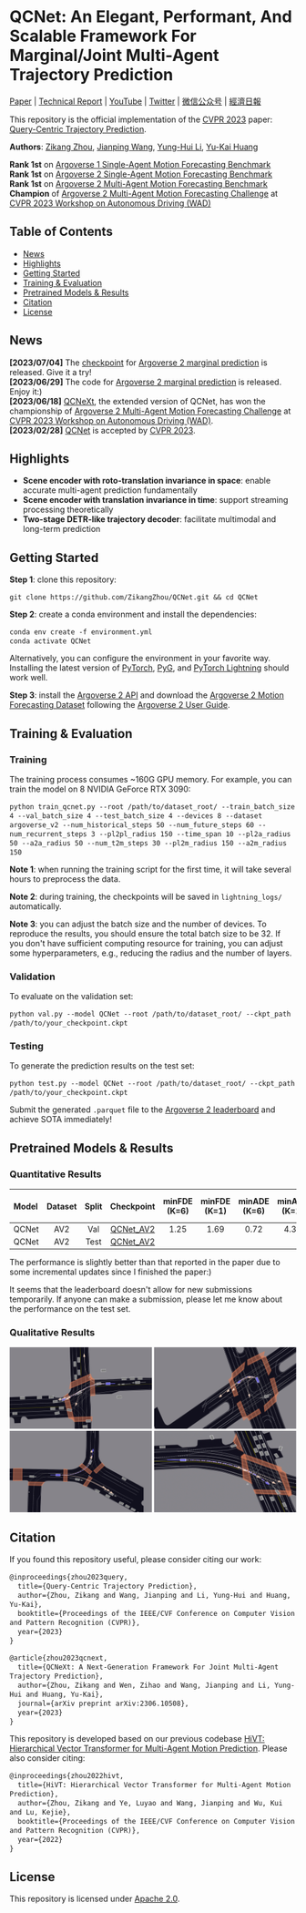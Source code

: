 # QCNet: An Elegant, Performant, And Scalable Framework For Marginal/Joint Multi-Agent Trajectory Prediction

[Paper](https://openaccess.thecvf.com/content/CVPR2023/papers/Zhou_Query-Centric_Trajectory_Prediction_CVPR_2023_paper.pdf) | [Technical Report](https://arxiv.org/abs/2306.10508) | [YouTube](https://www.youtube.com/watch?v=i46Sj0PUwyI) | [Twitter](https://twitter.com/zkktg00/status/1670978536059076608?s=20) | [微信公众号](https://mp.weixin.qq.com/s/Aek1ThqbrKWCSMHG6Xr9eA) | [經濟日報](https://money.udn.com/money/story/5612/7184617?from=edn_search_result)

This repository is the official implementation of the [CVPR 2023](https://cvpr2023.thecvf.com/) paper: [Query-Centric Trajectory Prediction](https://openaccess.thecvf.com/content/CVPR2023/papers/Zhou_Query-Centric_Trajectory_Prediction_CVPR_2023_paper.pdf).

**Authors**: [Zikang Zhou](https://zikangzhou.github.io/), [Jianping Wang](https://scholars.cityu.edu.hk/en/persons/jianping-wang(0ff9fbf8-eeb5-4061-bcaf-029e3f282463).html), [Yung-Hui Li](https://www.linkedin.com/in/yung-hui-li-8a363120/?originalSubdomain=tw), [Yu-Kai Huang](https://www.linkedin.com/in/yu-kai-huang-135a2691/?originalSubdomain=tw)

**Rank 1st** on [Argoverse 1 Single-Agent Motion Forecasting Benchmark](https://eval.ai/web/challenges/challenge-page/454/leaderboard/1279)  
**Rank 1st** on [Argoverse 2 Single-Agent Motion Forecasting Benchmark](https://eval.ai/web/challenges/challenge-page/1719/leaderboard/4098)  
**Rank 1st** on [Argoverse 2 Multi-Agent Motion Forecasting Benchmark](https://eval.ai/web/challenges/challenge-page/1719/leaderboard/4761)  
**Champion** of [Argoverse 2 Multi-Agent Motion Forecasting Challenge](https://www.argoverse.org/tasks.html) at [CVPR 2023 Workshop on Autonomous Driving (WAD)](https://cvpr2023.wad.vision/)

## Table of Contents

* [News](#news)
* [Highlights](#highlights)
* [Getting Started](#getting-started)
* [Training & Evaluation](#training--evaluation)
* [Pretrained Models & Results](#pretrained-models--results)
* [Citation](#citation)
* [License](#license)

## News

**[2023/07/04]** The [checkpoint]((https://drive.google.com/file/d/1OKBytt6N6BdRa9FWmS7F1-YvF0YectBv/view?usp=drive_link)) for [Argoverse 2 marginal prediction](https://eval.ai/web/challenges/challenge-page/1719/leaderboard/4098) is released. Give it a try!  
**[2023/06/29]** The code for [Argoverse 2 marginal prediction](https://eval.ai/web/challenges/challenge-page/1719/leaderboard/4098) is released. Enjoy it:)    
**[2023/06/18]** [QCNeXt](https://arxiv.org/abs/2306.10508), the extended version of QCNet, has won the championship of [Argoverse 2 Multi-Agent Motion Forecasting Challenge](https://www.argoverse.org/tasks.html) at [CVPR 2023 Workshop on Autonomous Driving (WAD)](https://cvpr2023.wad.vision/).  
**[2023/02/28]** [QCNet](https://openaccess.thecvf.com/content/CVPR2023/papers/Zhou_Query-Centric_Trajectory_Prediction_CVPR_2023_paper.pdf) is accepted by [CVPR 2023](https://cvpr2023.thecvf.com/).

## Highlights

* **Scene encoder with roto-translation invariance in space**: enable accurate multi-agent prediction fundamentally
* **Scene encoder with translation invariance in time**: support streaming processing theoretically
* **Two-stage DETR-like trajectory decoder**: facilitate multimodal and long-term prediction

## Getting Started

**Step 1**: clone this repository:

```
git clone https://github.com/ZikangZhou/QCNet.git && cd QCNet
```

**Step 2**: create a conda environment and install the dependencies:
```
conda env create -f environment.yml
conda activate QCNet
```
Alternatively, you can configure the environment in your favorite way. Installing the latest version of [PyTorch](https://pytorch.org/), [PyG](https://pyg.org/), and [PyTorch Lightning](https://lightning.ai/pytorch-lightning/) should work well.

**Step 3**: install the [Argoverse 2 API](https://github.com/argoverse/av2-api) and download the [Argoverse 2 Motion Forecasting Dataset](https://www.argoverse.org/av2.html) following the [Argoverse 2 User Guide](https://argoverse.github.io/user-guide/getting_started.html).

## Training & Evaluation

### Training

The training process consumes ~160G GPU memory. For example, you can train the model on 8 NVIDIA GeForce RTX 3090:
```
python train_qcnet.py --root /path/to/dataset_root/ --train_batch_size 4 --val_batch_size 4 --test_batch_size 4 --devices 8 --dataset argoverse_v2 --num_historical_steps 50 --num_future_steps 60 --num_recurrent_steps 3 --pl2pl_radius 150 --time_span 10 --pl2a_radius 50 --a2a_radius 50 --num_t2m_steps 30 --pl2m_radius 150 --a2m_radius 150
```

**Note 1**: when running the training script for the first time, it will take several hours to preprocess the data.

**Note 2**: during training, the checkpoints will be saved in `lightning_logs/` automatically. 

**Note 3**: you can adjust the batch size and the number of devices. To reproduce the results, you should ensure the total batch size to be 32. If you don't have sufficient computing resource for training, you can adjust some hyperparameters, e.g., reducing the radius and the number of layers. 


### Validation

To evaluate on the validation set:
```
python val.py --model QCNet --root /path/to/dataset_root/ --ckpt_path /path/to/your_checkpoint.ckpt
```

### Testing

To generate the prediction results on the test set:
```
python test.py --model QCNet --root /path/to/dataset_root/ --ckpt_path /path/to/your_checkpoint.ckpt
```
Submit the generated `.parquet` file to the [Argoverse 2 leaderboard](https://eval.ai/web/challenges/challenge-page/1719/overview) and achieve SOTA immediately!

## Pretrained Models & Results

### Quantitative Results

| Model | Dataset | Split | Checkpoint | minFDE (K=6) | minFDE (K=1) | minADE (K=6) | minADE (K=1) | MR (K=6) | MR (K=1) | brier-minFDE (K=6) |
| :--- | :---: | :---: | :---: | :---: | :---: | :---: | :---: | :---: | :---: | :---: |
| QCNet | AV2 | Val | [QCNet_AV2](https://drive.google.com/file/d/1OKBytt6N6BdRa9FWmS7F1-YvF0YectBv/view?usp=drive_link) | 1.25 | 1.69 | 0.72 | 4.32 | 0.16 | 0.58 | 1.87 |
| QCNet | AV2 | Test | [QCNet_AV2](https://drive.google.com/file/d/1OKBytt6N6BdRa9FWmS7F1-YvF0YectBv/view?usp=drive_link) |  |  |  |  |  |  |  |

The performance is slightly better than that reported in the paper due to some incremental updates since I finished the paper:)

It seems that the leaderboard doesn't allow for new submissions temporarily. If anyone can make a submission, please let me know about the performance on the test set.

### Qualitative Results

![](assets/qcnet_viz.png)

## Citation

If you found this repository useful, please consider citing our work:

```
@inproceedings{zhou2023query,
  title={Query-Centric Trajectory Prediction},
  author={Zhou, Zikang and Wang, Jianping and Li, Yung-Hui and Huang, Yu-Kai},
  booktitle={Proceedings of the IEEE/CVF Conference on Computer Vision and Pattern Recognition (CVPR)},
  year={2023}
}
```

```
@article{zhou2023qcnext,
  title={QCNeXt: A Next-Generation Framework For Joint Multi-Agent Trajectory Prediction},
  author={Zhou, Zikang and Wen, Zihao and Wang, Jianping and Li, Yung-Hui and Huang, Yu-Kai},
  journal={arXiv preprint arXiv:2306.10508},
  year={2023}
}
```

This repository is developed based on our previous codebase [HiVT: Hierarchical Vector Transformer for Multi-Agent Motion Prediction](https://github.com/ZikangZhou/HiVT).
Please also consider citing:
```
@inproceedings{zhou2022hivt,
  title={HiVT: Hierarchical Vector Transformer for Multi-Agent Motion Prediction},
  author={Zhou, Zikang and Ye, Luyao and Wang, Jianping and Wu, Kui and Lu, Kejie},
  booktitle={Proceedings of the IEEE/CVF Conference on Computer Vision and Pattern Recognition (CVPR)},
  year={2022}
}
```

## License

This repository is licensed under [Apache 2.0](LICENSE).

